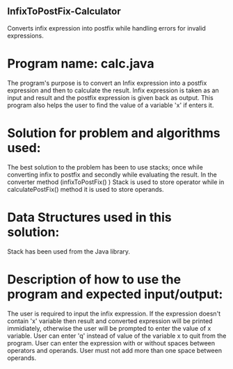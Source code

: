 ## InfixToPostFix-Calculator
Converts infix expression into postfix while handling errors for invalid expressions.
 
# Program name: calc.java
  The program's purpose is to convert an Infix expression into a postfix expression and then to calculate the result.
  Infix expression is taken as an input and result and the postfix expression is given back as output. This program
  also helps the user to find the value of a variable 'x' if enters it.
 
# Solution for problem and algorithms used:
  The best solution to the problem has been to use stacks; once while converting infix to postfix and secondly while
  evaluating the result. In the converter method (infixToPostFix() ) Stack is used to store operator while in
  calculatePostFix() method it is used to store operands.

# Data Structures used in this solution:
  Stack has been used from the Java library.
 
# Description of how to use the program and expected input/output:
  The user is required to input the infix expression. If the expression doesn't contain 'x' variable then result and
  converted expression will be printed immidiately, otherwise the user will be prompted to enter the value of x
  variable. User can enter 'q' instead of value of the variable x to quit from the program. User can enter the
  expression with or without spaces between operators and operands. User must not add more than one space between
  operands.
